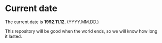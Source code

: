 # Current date

The current date is **1992.11.12.** (YYYY.MM.DD.)

This repository will be good when the world ends, so we will know how long it lasted.